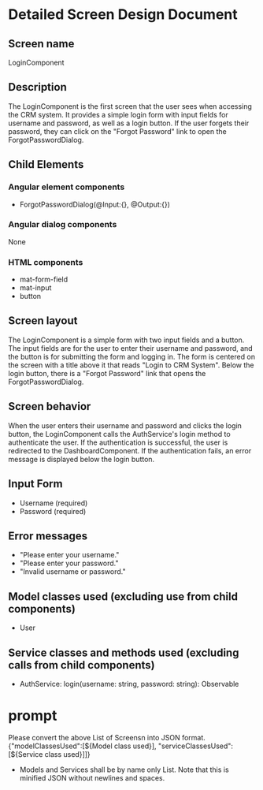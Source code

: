 # Detailed Screen Design Document
## Screen name
LoginComponent
## Description
The LoginComponent is the first screen that the user sees when accessing the CRM system. It provides a simple login form with input fields for username and password, as well as a login button. If the user forgets their password, they can click on the "Forgot Password" link to open the ForgotPasswordDialog.
## Child Elements
### Angular element components
- ForgotPasswordDialog(@Input:{}, @Output:{})
### Angular dialog components
None
### HTML components
- mat-form-field
- mat-input
- button
## Screen layout
The LoginComponent is a simple form with two input fields and a button. The input fields are for the user to enter their username and password, and the button is for submitting the form and logging in. The form is centered on the screen with a title above it that reads "Login to CRM System". Below the login button, there is a "Forgot Password" link that opens the ForgotPasswordDialog.
## Screen behavior
When the user enters their username and password and clicks the login button, the LoginComponent calls the AuthService's login method to authenticate the user. If the authentication is successful, the user is redirected to the DashboardComponent. If the authentication fails, an error message is displayed below the login button.
## Input Form
- Username (required)
- Password (required)
## Error messages
- "Please enter your username."
- "Please enter your password."
- "Invalid username or password."
## Model classes used (excluding use from child components)
- User
## Service classes and methods used (excluding calls from child components)
- AuthService: login(username: string, password: string): Observable<User>

# prompt
Please convert the above List of Screensn into JSON format.
{"modelClassesUsed":[${Model class used}], "serviceClassesUsed":[${Service class used}]]}
* Models and Services shall be by name only List.
Note that this is minified JSON without newlines and spaces.